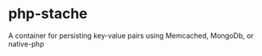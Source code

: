 php-stache
==========

A container for persisting key-value pairs using Memcached, MongoDb, or native-php